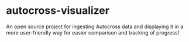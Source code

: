# autocross-visualizer
An open source project for ingesting Autocross data and displaying it in a more user-friendly way for easier comparison and tracking of progress!
